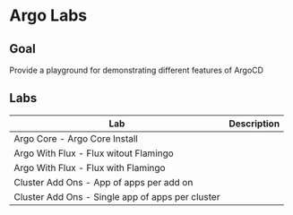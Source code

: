 # Argo Labs

## Goal

Provide a playground for demonstrating different features of ArgoCD

## Labs

| Lab | Description |
| ------------- | ------------- |
| Argo Core - Argo Core Install  |  |
| Argo With Flux - Flux witout Flamingo  |  |
| Argo With Flux - Flux with Flamingo  |  |
| Cluster Add Ons - App of apps per add on  |   |
| Cluster Add Ons - Single app of apps per cluster  |   |
